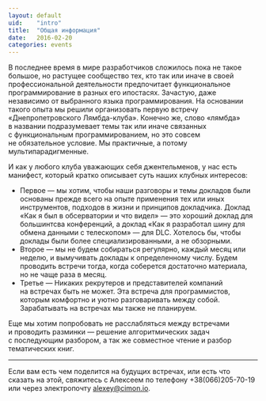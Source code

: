 ```yaml
---
layout: default
uid:    "intro"
title:  "Общая информация"
date:   2016-02-20
categories: events
---
```

В&nbsp;последнее время в&nbsp;мире разработчиков сложилось пока не&nbsp;такое большое, но&nbsp;растущее сообщество тех, кто так или иначе в&nbsp;своей профессиональной деятельности предпочитает функциональное программирование в&nbsp;разных его ипостасях. Зачастую, даже независимо от&nbsp;выбранного языка программирования. На&nbsp;основании такого опыта мы&nbsp;решили организовать первую встречу &laquo;Днепропетровского Лямбда-клуба&raquo;. Конечно&nbsp;же, слово &laquo;лямбда&raquo; в&nbsp;названии подразумевает темы так или иначе связанных с&nbsp;функциональным программированием, но&nbsp;это совсем не&nbsp;обязательное условие. Мы&nbsp;практичные, а&nbsp;потому мультипарадигменные.

И&nbsp;как у&nbsp;любого клуба уважающих себя джентельменов, у&nbsp;нас есть манифест, который кратко описывает суть наших клубных интересов:

* Первое&nbsp;&mdash; мы&nbsp;хотим, чтобы наши разговоры и&nbsp;темы докладов были основаны прежде всего на&nbsp;опыте применения тех или иных инструментов, подходов в&nbsp;жизни и&nbsp;принципов докладчика. Доклад &laquo;Как я&nbsp;был в&nbsp;обсерватории и&nbsp;что видел&raquo;&nbsp;&mdash; это хороший доклад для большинтсва конференций, а&nbsp;доклад &laquo;Как я&nbsp;разработал шину для обмена данными с&nbsp;телескопом&raquo;&nbsp;&mdash; для DLC. Хотелось&nbsp;бы, чтобы доклады были более специализированными, а&nbsp;не&nbsp;обзорными.
* Второе&nbsp;&mdash; мы&nbsp;не&nbsp;будем собираться регулярно, каждый месяц или неделю, и&nbsp;вымучивать доклады к&nbsp;определенному числу. Будем проводить встречи тогда, когда соберется достаточно материала, но&nbsp;не&nbsp;чаще раза в&nbsp;месяц.
* Третье&nbsp;&mdash; Никаких рекрутеров и&nbsp;представителей компаний на&nbsp;встречах быть не&nbsp;может. Эта встреча для программистов, которым комфортно и&nbsp;уютно разговаривать между собой. Зарабатывать на&nbsp;встречах мы&nbsp;также не&nbsp;планируем.

Еще мы&nbsp;хотим попробовать не&nbsp;расслабляться между встречами и&nbsp;проводить разминки&nbsp;&mdash; решение алгоритмических задач с&nbsp;последующим разбором, а&nbsp;так&nbsp;же совместное чтение и&nbsp;разбор тематических книг.

<hr />

Если вам есть чем поделится на&nbsp;будущих встречах, или есть что сказать на&nbsp;этой, свяжитесь с&nbsp;Алексеем по&nbsp;телефону +38(066)205-70-19 или через электропочту alexey@cimon.io.
